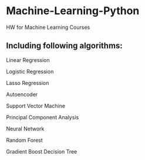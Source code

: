 
# Machine-Learning-Python
HW for Machine Learning Courses

## Including following algorithms:

Linear Regression

Logistic Regression

Lasso Regression

Autoencoder

Support Vector Machine

Principal Component Analysis

Neural Network

Random Forest

Gradient Boost Decision Tree
